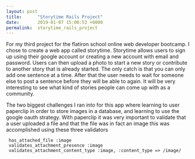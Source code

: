 ```yaml
---
layout: post
title:      "Storytime Rails Project"
date:       2019-01-07 15:00:53 +0000
permalink:  storytime_rails_project
---
```



For my third project for the flatiron school online web developer bootcamp. I chose to create a web app called storytime. Storytime allows users to sign up using their google account or creating a new account with email and password. Users can then upload a photo to start a new story or contribute to another story that is already started. The only catch is that you can only add one sentence at a time. After that the user needs to wait for someone else to post a sentence before they will be able to again. It will be very interesting to see what kind of stories people can come up with as a community. 

The two biggest challenges I ran into for this app where learning to user paperclip in order to store images in a database, and learning to use the google oauth strategy. With paperclip it was very important to validate that a user uploaded a file and that the file was in fact an image this was accomplished using these three validators

````
 has_attached_file :image
 validates_attachment_presence :image
 validates_attachment_content_type :image, :content_type => /image/
````


